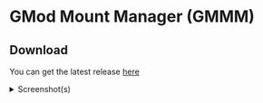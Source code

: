 # GMod Mount Manager (GMMM)

## Download

You can get the latest release [here](https://github.com/Bluscream/GMod-Mount-Manager/releases/)

<details>
<summary>Screenshot(s)</summary>

![](https://i.imgur.com/fXI8300.png)
![](https://i.imgur.com/PbQuJrh.png)

</details
